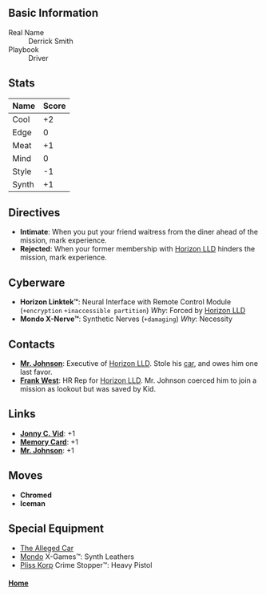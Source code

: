 ## Basic Information
<dl>
	<dt>Real Name</dt>
	<dd>Derrick Smith</dd>
	<dt>Playbook</dt>
	<dd>Driver</dd>
</dl>

## Stats
Name | Score
---- | -----
Cool | +2
Edge | 0
Meat | +1
Mind | 0
Style | -1
Synth | +1

## Directives
- **Intimate**: When you put your friend waitress from the diner ahead of the mission, mark experience.
- **Rejected**: When your former membership with [Horizon LLD](../Corporations/HorizonLLD.md) hinders the mission, mark experience.

## Cyberware
- **Horizon Linktek™**: Neural Interface with Remote Control Module (`+encryption` `+inaccessible partition`)
_Why_: Forced by [Horizon LLD](../Corporations/HorizonLLD.md)
- **Mondo X-Nerve™**: Synthetic Nerves (`+damaging`)
_Why_: Necessity

## Contacts
- **[Mr. Johnson](../Contacts/MrJohnson.md)**: Executive of [Horizon LLD](../Corporations/HorizonLLD.md). Stole his [car](../Equipment/TheAllegedCar.md), and owes him one last favor.
- **[Frank West](../Contacts/FrankWest.md)**: HR Rep for [Horizon LLD](../Corporations/HorizonLLD.md). Mr. Johnson coerced him to join a mission as lookout but was saved by Kid.

## Links
- **[Jonny C. Vid](JonnyCVid.md)**: +1
- **[Memory Card](MemoryCard.md)**: +1
- **[Mr. Johnson](MrJohnson.md)**: +1

## Moves
- **Chromed**
- **Iceman**

## Special Equipment
- [The Alleged Car](../Equipment/TheAllegedCar.md)
- [Mondo](../Corporations/MondoCorp.md) X-Games™: Synth Leathers
- [Pliss Korp](../Corporations/PlissKorp.md) Crime Stopper™: Heavy Pistol

#### [Home](Characters.md)